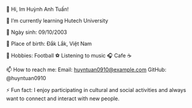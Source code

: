 
👋 Hi, Im Huỳnh Anh Tuấn!

🌱 I’m currently learning Hutech University

📅 Ngày sinh: 09/10/2003

🏡 Place of birth: Đắk Lắk, Việt Nam

🎾 Hobbies:
Football ⚽️
Listening to music 🎧
Cafe ☕️

📫 How to reach me:
Email: huyntuan0910@example.com
GitHub: @huyntuan0910

⚡ Fun fact: I enjoy participating in cultural and social activities and always want to connect and interact with new people.

<!---
huyntuan0910/huyntuan0910 is a ✨ special ✨ repository because its `README.md` (this file) appears on your GitHub profile.
You can click the Preview link to take a look at your changes.
--->
